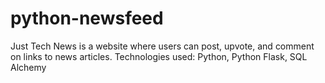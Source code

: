 # python-newsfeed
Just Tech News is a website where users can post, upvote, and comment on links to news articles. Technologies used: Python, Python Flask,  SQL Alchemy
